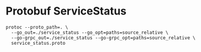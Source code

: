 # Protobuf ServiceStatus

```shell
protoc --proto_path=. \
  --go_out=./service_status --go_opt=paths=source_relative \
  --go-grpc_out=./service_status --go-grpc_opt=paths=source_relative \
  service_status.proto

```